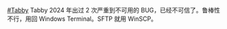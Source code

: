 [#Tabby](https://e5n.cc/tags/Tabby) Tabby 2024 年出过 2 次严重到不可用的 BUG，已经不可信了。鲁棒性不行，用回 Windows Terminal。SFTP 就用 WinSCP。

